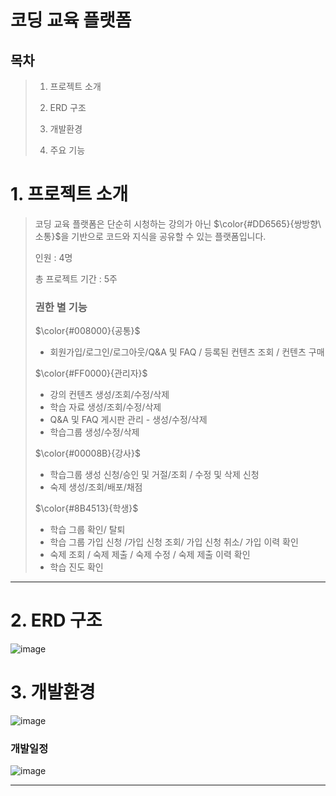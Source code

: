 # 코딩 교육 플랫폼

## 목차
>1. 프로젝트 소개
>
>2. ERD 구조
>
>3. 개발환경
>
>4. 주요 기능

# 1. 프로젝트 소개

>코딩 교육 플랫폼은 단순히 시청하는 강의가 아닌 $\color{#DD6565}{쌍방향\ 소통}$을 기반으로 코드와 지식을 공유할 수 있는 플랫폼입니다.
>
>
>인원 : 4명
>
>총 프로젝트 기간 : 5주
>
> ### 권한 별 기능
>
>$\color{#008000}{공통}$
>- 회원가입/로그인/로그아웃/Q&A 및 FAQ / 등록된 컨텐츠 조회 / 컨텐츠 구매
>
>$\color{#FF0000}{관리자}$
>- 강의 컨텐츠 생성/조회/수정/삭제
>- 학습 자료  생성/조회/수정/삭제
>- Q&A 및 FAQ 게시판 관리 - 생성/수정/삭제
>- 학습그룹 생성/수정/삭제
>
>$\color{#00008B}{강사}$
>- 학습그룹 생성 신청/승인 및 거절/조회 / 수정 및 삭제 신청
>- 숙제 생성/조회/배포/채점
>
>$\color{#8B4513}{학생}$
>- 학습 그룹 확인/ 탈퇴
>- 학습 그룹 가입 신청 /가입 신청 조회/ 가입 신청 취소/ 가입 이력 확인
>- 숙제 조회 / 숙제 제출 / 숙제 수정 / 숙제 제출 이력 확인
>- 학습 진도 확인
>
- - -
# 2. ERD 구조
![image](https://github.com/user-attachments/assets/810fe3a3-44ab-4d24-9ab1-5d1b2868122d)

# 3. 개발환경
![image](https://github.com/user-attachments/assets/ae282c4d-8df5-4ea2-a18f-931308716bb9)

### 개발일정
![image](https://github.com/user-attachments/assets/b48d5a7f-1af4-49d7-8ddc-190ae4f4205e)

- - -
